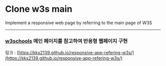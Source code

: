 # Clone w3s main 
Implement a responsive web page by referring to the main page of W3S

---

### [w3schools](https://www.w3schools.com/) 메인 페이지를 참고하여 반응형 웹페이지 구현

링크 : [https://kks2139.github.io/responsive-app-refering-w3s/](https://kks2139.github.io/responsive-app-refering-w3s/)
